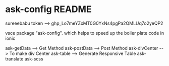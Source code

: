 # ask-config README

sureeebabu token --> 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

vsce package
"ask-config". which helps to speed up the boiler plate code in ionic 

ask-getData    --> Get Method
ask-postData   --> Post Method
ask-divCenter  --> To make div Center
ask-table      --> Generate Responsive Table
ask-translate
ask-scss
